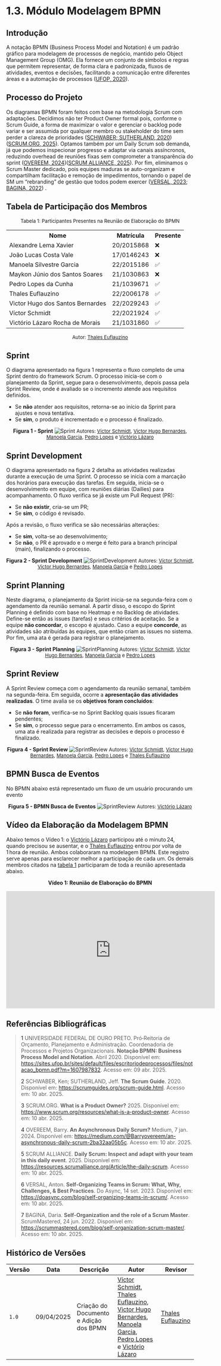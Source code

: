 # 1.3. Módulo Modelagem BPMN
## Introdução

A notação BPMN (Business Process Model and Notation) é um padrão gráfico para modelagem de processos de negócio, mantido pelo Object Management Group (OMG). Ela fornece um conjunto de símbolos e regras que permitem representar, de forma clara e padronizada, fluxos de atividades, eventos e decisões, facilitando a comunicação entre diferentes áreas e a automação de processos ([UFOP, 2020](#um)).

## Processo do Projeto

Os diagramas BPMN foram feitos com base na metodologia Scrum com adaptações. Decidimos não ter Product Owner formal pois, conforme o Scrum Guide, a forma de maximizar o valor e gerenciar o backlog pode variar e ser assumida por qualquer membro ou stakeholder do time sem perder a clareza de prioridades ([SCHWABER; SUTHERLAND, 2020](#dois))([SCRUM.ORG, 2025](#tres)). Optamos também por um Daily Scrum sob demanda, já que podemos inspecionar progresso e adaptar via canais assíncronos, reduzindo overhead de reuniões fixas sem comprometer a transparência do sprint  ([OVEREEM, 2024](#quatro))([SCRUM ALLIANCE, 2025](#cinco)). Por fim, eliminamos o Scrum Master dedicado, pois equipes maduras se auto-organizam e compartilham facilitação e remoção de impedimentos, tornando o papel de SM um “rebranding” de gestão que todos podem exercer ([VERSAL, 2023](#seis); [BAGINA, 2022](#seis)) 
.

## Tabela de Participação dos Membros

<center>

<font size="2">Tabela 1: Participantes Presentes na Reunião de Elaboração do BPMN</font>

<table align="center">
  <tr>
    <th>Nome</th><th>Matrícula</th><th>Presente</th>
  </tr>
  <tr><td>Alexandre Lema Xavier</td><td>20/2015868</td><td>❌</td></tr>
  <tr><td>João Lucas Costa Vale</td><td>17/0146243</td><td>❌</td></tr>
  <tr><td>Manoela Silvestre Garcia</td><td>22/2015186</td><td>✅</td></tr>
  <tr><td>Maykon Júnio dos Santos Soares</td><td>21/1030863</td><td>❌</td></tr>
  <tr><td>Pedro Lopes da Cunha</td><td>21/1039671</td><td>✅</td></tr>
  <tr><td>Thales Euflauzino</td><td>22/2006178</td><td>✅</td></tr>
  <tr><td>Victor Hugo dos Santos Bernardes</td><td>22/2029243</td><td>✅</td></tr>
  <tr><td>Víctor Schmidt</td><td>22/2021924</td><td>✅</td></tr>
  <tr><td>Victório Lázaro Rocha de Morais</td><td>21/1031860</td><td>✅</td></tr>
</table>


<font size="2">Autor: [Thales Euflauzino](https://github.com/thaleseuflauzino)</font>

</center>

## Sprint

O diagrama apresentado na figura 1 representa o fluxo completo de uma Sprint dentro do framework Scrum. O processo inicia-se com o planejamento da Sprint, segue para o desenvolvimento, depois passa pela Sprint Review, onde é avaliado se o incremento atende aos requisitos definidos.

- Se **não** atender aos requisitos, retorna-se ao início da Sprint para ajustes e nova tentativa.
- Se **sim**, o produto é incrementado e o processo é finalizado.

<center>

**Figura 1 - Sprint**
![Sprint](/assets/bmpn_sprint.jpg)
<font size="2">Autores: [Víctor Schmidt](https://github.com/moonshinerd), [Victor Hugo Bernardes](https://github.com/VHbernardes), [Manoela Garcia](https://github.com/manu-sgc), [Pedro Lopes](https://github.com/pLopess) e [Victório Lázaro](https://github.com/Victor-oss)</font>

</center>

## Sprint Development

O diagrama apresentado na figura 2 detalha as atividades realizadas durante a execução de uma Sprint.
O processo se inicia com a marcação dos horários para execução das tarefas. Em seguida, inicia-se o desenvolvimento em equipe, com reuniões diárias (Dailies) para acompanhamento. O fluxo verifica se já existe um Pull Request (PR):

- Se **não existir**, cria-se um PR;
- Se **sim**, o código é revisado.

Após a revisão, o fluxo verifica se são necessárias alterações:

- Se **sim**, volta-se ao desenvolvimento;
- Se **não**, o PR é aprovado e o merge é feito para a branch principal (main), finalizando o processo.

<center>

**Figura 2 - Sprint Development**
![SprintDevelopment](/assets/sprintdevelopment_bpmn.jpg)
<font size="2">Autores: [Víctor Schmidt](https://github.com/moonshinerd), [Victor Hugo Bernardes](https://github.com/VHbernardes), [Manoela Garcia](https://github.com/manu-sgc) e [Pedro Lopes](https://github.com/pLopess)</font>

</center>

## Sprint Planning

Neste diagrama, o planejamento da Sprint inicia-se na segunda-feira com o agendamento da reunião semanal. A partir disso, o escopo do Sprint Planning é definido com base no Heatmap e no Backlog de atividades.
Define-se então as issues (tarefas) e seus critérios de aceitação. Se a equipe **não concordar**, o escopo é ajustado. Caso a equipe **concorde**, as atividades são atribuídas às equipes, que então criam as issues no sistema. Por fim, uma ata é gerada para registrar o planejamento.

<center>

**Figura 3 - Sprint Planning**
![SprintPlanning](/assets/sprintplanning_bpmn.jpg)
<font size="2">Autores: [Víctor Schmidt](https://github.com/moonshinerd), [Victor Hugo Bernardes](https://github.com/VHbernardes), [Manoela Garcia](https://github.com/manu-sgc) e [Pedro Lopes](https://github.com/pLopess)</font>

</center>

## Sprint Review

A Sprint Review começa com o agendamento da reunião semanal, também na segunda-feira. Em seguida, ocorre a **apresentação das atividades realizadas**. O time avalia se os **objetivos foram concluídos**:

- Se **não foram**, verifica-se no Sprint Backlog quais issues ficaram pendentes;
- Se **sim**, o processo segue para o encerramento.
Em ambos os casos, uma ata é realizada para registrar as decisões e depois o processo é finalizado.

<center>

**Figura 4 - Sprint Review**
![SprintReview](/assets/sprintreview_bpmn.jpg)
<font size="2">Autores: [Víctor Schmidt](https://github.com/moonshinerd), [Victor Hugo Bernardes](https://github.com/VHbernardes), [Manoela Garcia](https://github.com/manu-sgc), [Pedro Lopes](https://github.com/pLopess) e [Thales Euflauzino](https://github.com/thaleseuflauzino)</font>

</center>

## BPMN Busca de Eventos

No BPMN abaixo está representado um fluxo de um usuário procurando um evento

<center>

**Figura 5 - BPMN Busca de Eventos**
![SprintReview](/assets/bpmn_consulta_eventos.png)
<font size="2">Autores: [Victório Lázaro](https://github.com/Victor-oss)</font>

</center>

## Vídeo da Elaboração da Modelagem BPMN

Abaixo temos o Vídeo 1: o [Victório Lázaro](https://github.com/Victor-oss) participou até o minuto 24, quando precisou se ausentar, e o [Thales Euflauzino](https://github.com/thaleseuflauzino) entrou por volta de 1 hora de reunião. Ambos colaboraram na modelagem BPMN. Este registro serve apenas para esclarecer melhor a participação de cada um. Os demais membros citados na [tabela 1](#tabela-de-participação-dos-membros) participaram de toda a reunião apresentada abaixo.

<center>

**Vídeo 1: Reunião de Elaboração do BPMN**

<iframe width="560" height="315" src="https://www.youtube.com/embed/ymR904KJPqI" title="Modelagem BPMN - Gravação da Elaboração" frameborder="0" allow="accelerometer; autoplay; clipboard-write; encrypted-media; gyroscope; picture-in-picture; web-share" referrerpolicy="strict-origin-when-cross-origin" allowfullscreen></iframe>

</center>

## Referências Bibliográficas

> <a id = "um">1</a> UNIVERSIDADE FEDERAL DE OURO PRETO. Pró‑Reitoria de Orçamento, Planejamento e Administração. Coordenadoria de Processos e Projetos Organizacionais. **Notação BPMN: Business Process Model and Notation**. Abril 2020. Disponível em: <https://sites.ufop.br/sites/default/files/escritoriodeprocessos/files/notacao_bpmn.pdf?m=1607987832>. Acesso em: 09 abr. 2025.
>
> <a id = "dois">2</a> SCHWABER, Ken; SUTHERLAND, Jeff. **The Scrum Guide**. 2020. Disponível em: <https://scrumguides.org/scrum-guide.html>. Acesso em: 10 abr. 2025.
>
> <a id = "tres">3</a> SCRUM.ORG. **What is a Product Owner?** 2025. Disponível em: <https://www.scrum.org/resources/what-is-a-product-owner>. Acesso em: 10 abr. 2025.
>
> <a id = "quatro">4</a> OVEREEM, Barry. **An Asynchronous Daily Scrum?** Medium, 7 jan. 2024. Disponível em: <https://medium.com/@Barryovereem/an-asynchronous-daily-scrum-2ba32aa05b5c>. Acesso em: 10 abr. 2025.
>
> <a id = "cinco">5</a> SCRUM ALLIANCE. **Daily Scrum: Inspect and adapt with your team in this daily event**. 2025. Disponível em: <https://resources.scrumalliance.org/Article/the-daily-scrum>. Acesso em: 10 abr. 2025.
>
> <a id = "seis">6</a> VERSAL, Anton. **Self-Organizing Teams in Scrum: What, Why, Challenges, & Best Practices**. Do Async, 14 set. 2023. Disponível em: <https://doasync.com/blog/self-organizing-teams-in-scrum/>. Acesso em: 10 abr. 2025.
>
> <a id = "sete">7</a> BAGINA, Daria. **Self-Organization and the role of a Scrum Master**. ScrumMastered, 24 jun. 2022. Disponível em: <https://scrummastered.com/blog/self-organization-scrum-master/>. Acesso em: 10 abr. 2025.

## Histórico de Versões

| Versão | Data        | Descrição                | Autor                                             | Revisor |
| ------ | ----------- | ------------------------ | ------------------------------------------------- | ------- |
| `1.0`  | 09/04/2025  | Criação do Documento e Adição dos BPMN | [Víctor Schmidt](https://github.com/moonshinerd), [Thales Euflauzino](https://github.com/thaleseuflauzino), [Victor Hugo Bernardes](https://github.com/VHbernardes), [Manoela Garcia](https://github.com/manu-sgc), [Pedro Lopes](https://github.com/pLopess) e [Victório Lázaro](https://github.com/Victor-oss)  | [Thales Euflauzino](https://github.com/thaleseuflauzino) |
